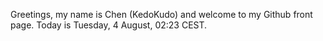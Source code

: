 Greetings, my name is Chen (KedoKudo) and welcome to my Github front page.  Today is Tuesday, 4 August, 02:23 CEST.